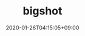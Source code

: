 ---
title: bigshot
description: Open source infrastructures audit and management tool
date: 2020-01-26T04:15:05+09:00
draft: false
updatesBanner: "Coming Soon - &nbsp; [bigshot](https://github.com/DevopsArtFactory/bigshot) &nbsp; will be released"
landing:
  image: favicon/android-icon-192x192.png
  title:
    - bigshot
  text:
    - Open source infrastructures audit and management tool
  titleColor:
  textColor:
  spaceBetweenTitleText: 25
  buttons:
    - link: docs/gettingstarted/quickstart
      text: GET STARTED
      color: primary
    - link: https://github.com/DevopsArtFactory/bigshot
      text: DOWNLOAD
      color: default
footer:
 # sections:
 #   - title: General
 #     links:
 #       - title: Docs
 #         link: https://gohugo.io/
 #       - title: Learn
 #         link: https://gohugo.io/
 #       - title: Showcase
 #         link: https://gohugo.io/
 #       - title: Blog
 #         link: https://gohugo.io/
 #   - title: resources
 #     links:
 #       - title: GitHub
 #         link: https://gohugo.io/
 #       - title: Releases
 #         link: https://gohugo.io/
 #       - title: Spectrum
 #         link: https://gohugo.io/
 #       - title: Telemetry
 #         link: https://gohugo.io/
 #   - title: Features
 #     links:
 #       - title: GitHub
 #         link: https://gohugo.io/
 #       - title: Releases
 #         link: https://gohugo.io/
 #       - title: Spectrum
 #         link: https://gohugo.io/
 #       - title: Telemetry
 #         link: https://gohugo.io/
  contents: 
    align: left
    applySinglePageCss: false
    markdown:
      |
      ## bigshot Docs
      Copyright © DevOps Art Factory 2020. All rights reserved.

sections:
  - bgcolor: teal
    type: card
    description: "bigshot is a open-sourced infrastructure audit and management tool. You could easily find the cloud infrastructure resources in detail."
    header: 
      title: Why bigshot
      hlcolor: "#8bc34a"
      color: '#fff'
      fontSize: 32
      width: 220
    cards:
      - subtitle: Multi Account
        subtitlePosition: center
        description: "You can find all resources in multi-accounts. bigshot uses assume role you specify in the config file."
        image: images/section/keyboard.png
        color: white
      - subtitle: Multi Format 
        subtitlePosition: center
        description: "You can find resources in the command line or export the result to csv. More output formats will be added soon"
        image: images/section/processor.png
        color: white
      - subtitle: Productivity
        subtitlePosition: center
        description: "You don't need to check resources in the console. Just let bigshot find your resources"
        image: images/section/root-server.png
        color: white
  - bgcolor: DarkSlateBlue
    type: normal
    header:
      title: Audit with bigshot
      hlcolor: DarkKhaki
      color: "#fff"
      fontSize: 32
      width: 340
    body:
      subtitle: Simple and Customizable 
      subtitlePosition: left
      description: "You can choose the resources you want to find with bigshot. This could be done with a simple configuration file"
      color: white
      image: images/section/root-server.png
      imagePosition: left
---